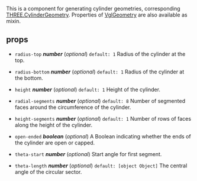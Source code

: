 This is a component for generating cylinder geometries, corresponding [THREE.CylinderGeometry](https://threejs.org/docs/index.html#api/geometries/CylinderGeometry). Properties of [VglGeometry](vgl-geometry) are also available as mixin. 



## props 
- `radius-top` ***number*** (*optional*) `default: 1` 
Radius of the cylinder at the top. 

- `radius-bottom` ***number*** (*optional*) `default: 1` 
Radius of the cylinder at the bottom. 

- `height` ***number*** (*optional*) `default: 1` 
Height of the cylinder. 

- `radial-segments` ***number*** (*optional*) `default: 8` 
Number of segmented faces around the circumference of the cylinder. 

- `height-segments` ***number*** (*optional*) `default: 1` 
Number of rows of faces along the height of the cylinder. 

- `open-ended` ***boolean*** (*optional*) 
A Boolean indicating whether the ends of the cylinder are open or capped. 

- `theta-start` ***number*** (*optional*) 
Start angle for first segment. 

- `theta-length` ***number*** (*optional*) `default: [object Object]` 
The central angle of the circular sector. 



